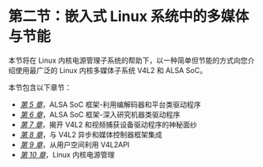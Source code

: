 # 第二节：嵌入式 Linux 系统中的多媒体与节能

本节将在 Linux 内核电源管理子系统的帮助下，以一种简单但节能的方式向您介绍使用最广泛的 Linux 内核多媒体子系统 V4L2 和 ALSA SoC。

本节包含以下章节：

*   [*第 5 章*](05.html#_idTextAnchor124)，ALSA SoC 框架-利用编解码器和平台类驱动程序
*   [*第 6 章*](06.html#_idTextAnchor204)，ALSA SoC 框架-深入研究机器类驱动程序
*   [*第 7 章*](07.html#_idTextAnchor287)，揭开 V4L2 和视频捕获设备驱动程序的神秘面纱
*   [*第 8 章*](08.html#_idTextAnchor342)，与 V4L2 异步和媒体控制器框架集成
*   [*第 9 章*](09.html#_idTextAnchor396)，从用户空间利用 V4L2API
*   [*第 10 章*](10.html#_idTextAnchor455)，Linux 内核电源管理